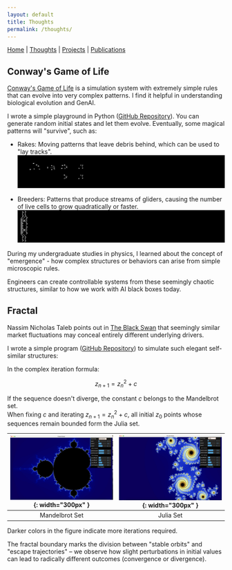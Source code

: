 ```yaml
---
layout: default
title: Thoughts
permalink: /thoughts/
---
```


<script async
  src="https://cdn.jsdelivr.net/npm/mathjax@3/es5/tex-mml-chtml.js">
</script>

[Home](/) | [Thoughts](/thoughts/) | [Projects](/projects/) | [Publications](/publications/)

## Conway's Game of Life

[Conway's Game of Life](https://en.wikipedia.org/wiki/Conway%27s_Game_of_Life) is a simulation system with extremely simple rules that can evolve into very complex patterns. I find it helpful in understanding biological evolution and GenAI.

I wrote a simple playground in Python ([GitHub Repository](https://github.com/KeriYuu/Conway-s-Game-of-Life)). You can generate random initial states and let them evolve. Eventually, some magical patterns will "survive", such as:

- Rakes: Moving patterns that leave debris behind, which can be used to "lay tracks".
![Rakes](./images/rake.gif)

- Breeders: Patterns that produce streams of gliders, causing the number of live cells to grow quadratically or faster.
![Breeders](./images/breeder.gif)


During my undergraduate studies in physics, I learned about the concept of "emergence" - how complex structures or behaviors can arise from simple microscopic rules. 

Engineers can create controllable systems from these seemingly chaotic structures, similar to how we work with AI black boxes today.


## Fractal

Nassim Nicholas Taleb points out in [The Black Swan](https://en.wikipedia.org/wiki/The_Black_Swan:_The_Impact_of_the_Highly_Improbable) that seemingly similar market fluctuations may conceal entirely different underlying drivers. 

I wrote a simple program ([GitHub Repository](https://github.com/KeriYuu/fractal-game)) to simulate such elegant self-similar structures:  

In the complex iteration formula:

$$
z_{n+1} = z_n^2 + c
$$

If the sequence doesn't diverge, the constant $c$ belongs to the Mandelbrot set.  
When fixing $c$ and iterating $z_{n+1} = z_n^2 + c$, all initial $z_0$ points whose sequences remain bounded form the Julia set.  

| ![Mandelbrot](./images/mandelbrot.png){: width="300px" } | ![Julia](./images/julia.png){: width="300px" } |
|:-------------------------------------------------------:|:------------------------------------------------:|
| Mandelbrot Set                                         | Julia Set                                         |


Darker colors in the figure indicate more iterations required.  

The fractal boundary marks the division between "stable orbits" and "escape trajectories" – we observe how slight perturbations in initial values can lead to radically different outcomes (convergence or divergence).